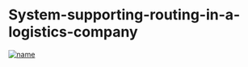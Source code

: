 # System-supporting-routing-in-a-logistics-company

[![name](https://user-images.githubusercontent.com/34576225/119160700-d0eccb80-ba58-11eb-97b3-2ac71eb5ebf9.png)](https://www.youtube.com/embed/aV4NueWoJkM)


